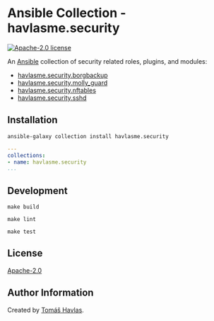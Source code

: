Ansible Collection - havlasme.security
====================================== 

[![Apache-2.0 license][license-image]][license-link]

An [Ansible](https://www.ansible.com/) collection of security related roles, plugins, and modules:

- [havlasme.security.borgbackup](/roles/borgbackup/README.md)
- [havlasme.security.molly_guard](/roles/molly_guard/README.md)
- [havlasme.security.nftables](/roles/nftables/README.md)
- [havlasme.security.sshd](/roles/sshd/README.md)


Installation
------------

```shell
ansible-galaxy collection install havlasme.security
```

```yaml title="requirements.yml"
---
collections:
- name: havlasme.security
...
```


Development
-----------

```shell
make build
```

```shell title="ansible-lint"
make lint
```

```shell title="molecule"
make test
```


License
-------

[Apache-2.0][license-link]


Author Information
------------------

Created by [Tomáš Havlas](https://havlas.me/).


[license-image]: https://img.shields.io/badge/license-Apache2.0-blue.svg?style=flat-square
[license-link]: LICENSE
